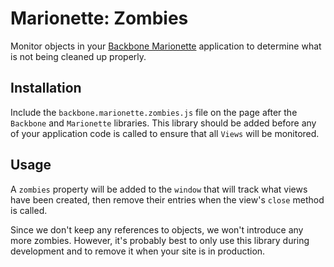 # Marionette: Zombies

Monitor objects in your [Backbone Marionette](http://marionettejs.com/)
application to determine what is not being cleaned up properly.


## Installation

Include the `backbone.marionette.zombies.js` file on the page after the
`Backbone` and `Marionette` libraries. This library should be added before
any of your application code is called to ensure that all `Views` will
be monitored.


## Usage

A `zombies` property will be added to the `window` that will track what
views have been created, then remove their entries when the view's `close`
method is called.

Since we don't keep any references to objects, we won't introduce any more
zombies. However, it's probably best to only use this library during
development and to remove it when your site is in production.
